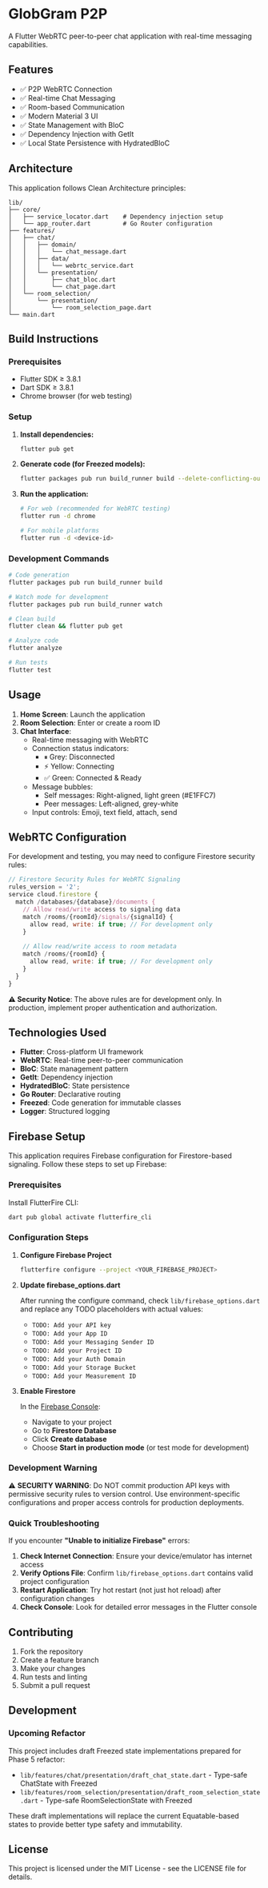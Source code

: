 # GlobGram P2P

A Flutter WebRTC peer-to-peer chat application with real-time messaging capabilities.

## Features

- ✅ P2P WebRTC Connection
- ✅ Real-time Chat Messaging
- ✅ Room-based Communication
- ✅ Modern Material 3 UI
- ✅ State Management with BloC
- ✅ Dependency Injection with GetIt
- ✅ Local State Persistence with HydratedBloC

## Architecture

This application follows Clean Architecture principles:

```
lib/
├── core/
│   ├── service_locator.dart    # Dependency injection setup
│   └── app_router.dart         # Go Router configuration
├── features/
│   ├── chat/
│   │   ├── domain/
│   │   │   └── chat_message.dart
│   │   ├── data/
│   │   │   └── webrtc_service.dart
│   │   └── presentation/
│   │       ├── chat_bloc.dart
│   │       └── chat_page.dart
│   └── room_selection/
│       └── presentation/
│           └── room_selection_page.dart
└── main.dart
```

## Build Instructions

### Prerequisites

- Flutter SDK ≥ 3.8.1
- Dart SDK ≥ 3.8.1
- Chrome browser (for web testing)

### Setup

1. **Install dependencies:**
   ```bash
   flutter pub get
   ```

2. **Generate code (for Freezed models):**
   ```bash
   flutter packages pub run build_runner build --delete-conflicting-outputs
   ```

3. **Run the application:**
   ```bash
   # For web (recommended for WebRTC testing)
   flutter run -d chrome
   
   # For mobile platforms
   flutter run -d <device-id>
   ```

### Development Commands

```bash
# Code generation
flutter packages pub run build_runner build

# Watch mode for development
flutter packages pub run build_runner watch

# Clean build
flutter clean && flutter pub get

# Analyze code
flutter analyze

# Run tests
flutter test
```

## Usage

1. **Home Screen**: Launch the application
2. **Room Selection**: Enter or create a room ID
3. **Chat Interface**: 
   - Real-time messaging with WebRTC
   - Connection status indicators:
     - ⏸ Grey: Disconnected
     - ⚡ Yellow: Connecting
     - ✅ Green: Connected & Ready
   - Message bubbles:
     - Self messages: Right-aligned, light green (#E1FFC7)
     - Peer messages: Left-aligned, grey-white
   - Input controls: Emoji, text field, attach, send

## WebRTC Configuration

For development and testing, you may need to configure Firestore security rules:

```javascript
// Firestore Security Rules for WebRTC Signaling
rules_version = '2';
service cloud.firestore {
  match /databases/{database}/documents {
    // Allow read/write access to signaling data
    match /rooms/{roomId}/signals/{signalId} {
      allow read, write: if true; // For development only
    }
    
    // Allow read/write access to room metadata
    match /rooms/{roomId} {
      allow read, write: if true; // For development only
    }
  }
}
```

**⚠️ Security Notice**: The above rules are for development only. In production, implement proper authentication and authorization.

## Technologies Used

- **Flutter**: Cross-platform UI framework
- **WebRTC**: Real-time peer-to-peer communication
- **BloC**: State management pattern
- **GetIt**: Dependency injection
- **HydratedBloC**: State persistence
- **Go Router**: Declarative routing
- **Freezed**: Code generation for immutable classes
- **Logger**: Structured logging

## Firebase Setup

This application requires Firebase configuration for Firestore-based signaling. Follow these steps to set up Firebase:

### Prerequisites

Install FlutterFire CLI:
```bash
dart pub global activate flutterfire_cli
```

### Configuration Steps

1. **Configure Firebase Project**
   ```bash
   flutterfire configure --project <YOUR_FIREBASE_PROJECT>
   ```
   
2. **Update firebase_options.dart**
   
   After running the configure command, check `lib/firebase_options.dart` and replace any TODO placeholders with actual values:
   - `TODO: Add your API key`
   - `TODO: Add your App ID`
   - `TODO: Add your Messaging Sender ID`
   - `TODO: Add your Project ID`
   - `TODO: Add your Auth Domain`
   - `TODO: Add your Storage Bucket`
   - `TODO: Add your Measurement ID`

3. **Enable Firestore**
   
   In the [Firebase Console](https://console.firebase.google.com):
   - Navigate to your project
   - Go to **Firestore Database**
   - Click **Create database**
   - Choose **Start in production mode** (or test mode for development)

### Development Warning

⚠️ **SECURITY WARNING**: Do NOT commit production API keys with permissive security rules to version control. Use environment-specific configurations and proper access controls for production deployments.

### Quick Troubleshooting

If you encounter **"Unable to initialize Firebase"** errors:

1. **Check Internet Connection**: Ensure your device/emulator has internet access
2. **Verify Options File**: Confirm `lib/firebase_options.dart` contains valid project configuration
3. **Restart Application**: Try hot restart (not just hot reload) after configuration changes
4. **Check Console**: Look for detailed error messages in the Flutter console

## Contributing

1. Fork the repository
2. Create a feature branch
3. Make your changes
4. Run tests and linting
5. Submit a pull request

## Development

### Upcoming Refactor

This project includes draft Freezed state implementations prepared for Phase 5 refactor:
- `lib/features/chat/presentation/draft_chat_state.dart` - Type-safe ChatState with Freezed
- `lib/features/room_selection/presentation/draft_room_selection_state.dart` - Type-safe RoomSelectionState with Freezed

These draft implementations will replace the current Equatable-based states to provide better type safety and immutability.

## License

This project is licensed under the MIT License - see the LICENSE file for details.
